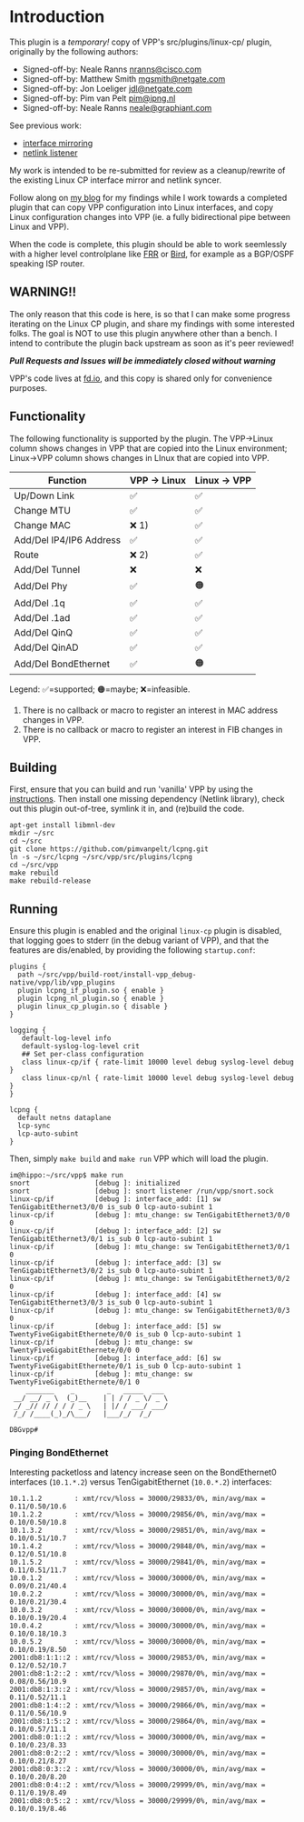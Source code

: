 # Introduction

This plugin is a *temporary!* copy of VPP's src/plugins/linux-cp/ plugin,
originally by the following authors:
*   Signed-off-by: Neale Ranns <nranns@cisco.com>
*   Signed-off-by: Matthew Smith <mgsmith@netgate.com>
*   Signed-off-by: Jon Loeliger <jdl@netgate.com>
*   Signed-off-by: Pim van Pelt <pim@ipng.nl>
*   Signed-off-by: Neale Ranns <neale@graphiant.com>

See previous work:
*   [interface mirroring](https://gerrit.fd.io/r/c/vpp/+/30759)
*   [netlink listener](https://gerrit.fd.io/r/c/vpp/+/31122)

My work is intended to be re-submitted for review as a cleanup/rewrite of the
existing Linux CP interface mirror and netlink syncer. 

Follow along on [my blog](https://ipng.ch/s/articles/) for my findings while
I work towards a completed plugin that can copy VPP configuration into Linux
interfaces, and copy Linux configuration changes into VPP (ie. a fully
bidirectional pipe between Linux and VPP).

When the code is complete, this plugin should be able to work seemlessly with
a higher level controlplane like [FRR](https://frrouting.org/) or
[Bird](https://bird.network.cz/), for example as a BGP/OSPF speaking ISP router.

## WARNING!!

The only reason that this code is here, is so that I can make some progress
iterating on the Linux CP plugin, and share my findings with some interested
folks. The goal is NOT to use this plugin anywhere other than a bench. I
intend to contribute the plugin back upstream as soon as it's peer reviewed!

***Pull Requests and Issues will be immediately closed without warning***

VPP's code lives at [fd.io](https://gerrit.fd.io/r/c/vpp), and this copy is
shared only for convenience purposes.

## Functionality

The following functionality is supported by the plugin. The VPP->Linux column
shows changes in VPP that are copied into the Linux environment; Linux->VPP
column shows changes in LInux that are copied into VPP.

| Function       | VPP -> Linux  | Linux -> VPP |
| -------------- | ------------- | -------------|
| Up/Down Link   | ✅            | ✅            |
| Change MTU     | ✅            | ✅            |
| Change MAC     | ❌ 1)         | ✅            |
| Add/Del IP4/IP6 Address  | ✅  | ✅            | 
| Route          | ❌ 2)         | ✅            |
| Add/Del Tunnel | ❌            | ❌            |
| Add/Del Phy    | ✅            | 🟠            |
| Add/Del .1q    | ✅            | ✅            |
| Add/Del .1ad   | ✅            | ✅            |
| Add/Del QinQ   | ✅            | ✅            |
| Add/Del QinAD  | ✅            | ✅            |
| Add/Del BondEthernet  | ✅     | 🟠            |

Legend: ✅=supported; 🟠=maybe; ❌=infeasible.

1) There is no callback or macro to register an interest in MAC address changes in VPP.
2) There is no callback or macro to register an interest in FIB changes in VPP.

## Building

First, ensure that you can build and run 'vanilla' VPP by using the
[instructions](https://wiki.fd.io/view/VPP/Pulling,_Building,_Running,_Hacking_and_Pushing_VPP_Code).
Then install one missing dependency (Netlink library), check out this plugin out-of-tree,
symlink it in, and (re)build the code.

```
apt-get install libmnl-dev
mkdir ~/src
cd ~/src
git clone https://github.com/pimvanpelt/lcpng.git
ln -s ~/src/lcpng ~/src/vpp/src/plugins/lcpng
cd ~/src/vpp
make rebuild
make rebuild-release
```

## Running

Ensure this plugin is enabled and the original `linux-cp` plugin is disabled,
that logging goes to stderr (in the debug variant of VPP), and that the features
are dis/enabled, by providing the following `startup.conf`:
```
plugins {
  path ~/src/vpp/build-root/install-vpp_debug-native/vpp/lib/vpp_plugins
  plugin lcpng_if_plugin.so { enable }
  plugin lcpng_nl_plugin.so { enable }
  plugin linux_cp_plugin.so { disable }
}

logging {
   default-log-level info
   default-syslog-log-level crit
   ## Set per-class configuration
   class linux-cp/if { rate-limit 10000 level debug syslog-level debug }
   class linux-cp/nl { rate-limit 10000 level debug syslog-level debug }
}

lcpng {
  default netns dataplane
  lcp-sync
  lcp-auto-subint
}
```

Then, simply `make build` and `make run` VPP which will load the plugin.
```
im@hippo:~/src/vpp$ make run
snort                [debug ]: initialized
snort                [debug ]: snort listener /run/vpp/snort.sock
linux-cp/if          [debug ]: interface_add: [1] sw TenGigabitEthernet3/0/0 is_sub 0 lcp-auto-subint 1
linux-cp/if          [debug ]: mtu_change: sw TenGigabitEthernet3/0/0 0
linux-cp/if          [debug ]: interface_add: [2] sw TenGigabitEthernet3/0/1 is_sub 0 lcp-auto-subint 1
linux-cp/if          [debug ]: mtu_change: sw TenGigabitEthernet3/0/1 0
linux-cp/if          [debug ]: interface_add: [3] sw TenGigabitEthernet3/0/2 is_sub 0 lcp-auto-subint 1
linux-cp/if          [debug ]: mtu_change: sw TenGigabitEthernet3/0/2 0
linux-cp/if          [debug ]: interface_add: [4] sw TenGigabitEthernet3/0/3 is_sub 0 lcp-auto-subint 1
linux-cp/if          [debug ]: mtu_change: sw TenGigabitEthernet3/0/3 0
linux-cp/if          [debug ]: interface_add: [5] sw TwentyFiveGigabitEthernete/0/0 is_sub 0 lcp-auto-subint 1
linux-cp/if          [debug ]: mtu_change: sw TwentyFiveGigabitEthernete/0/0 0
linux-cp/if          [debug ]: interface_add: [6] sw TwentyFiveGigabitEthernete/0/1 is_sub 0 lcp-auto-subint 1
linux-cp/if          [debug ]: mtu_change: sw TwentyFiveGigabitEthernete/0/1 0
    _______    _        _   _____  ___ 
 __/ __/ _ \  (_)__    | | / / _ \/ _ \
 _/ _// // / / / _ \   | |/ / ___/ ___/
 /_/ /____(_)_/\___/   |___/_/  /_/    

DBGvpp# 
```


### Pinging BondEthernet

Interesting packetloss and latency increase seen on the BondEthernet0 interfaces (`10.1.*.2`)
versus TenGigabitEthernet (`10.0.*.2`) interfaces:
```
10.1.1.2        : xmt/rcv/%loss = 30000/29833/0%, min/avg/max = 0.11/0.50/10.6
10.1.2.2        : xmt/rcv/%loss = 30000/29856/0%, min/avg/max = 0.10/0.50/10.8
10.1.3.2        : xmt/rcv/%loss = 30000/29851/0%, min/avg/max = 0.10/0.51/10.7
10.1.4.2        : xmt/rcv/%loss = 30000/29848/0%, min/avg/max = 0.12/0.51/10.8
10.1.5.2        : xmt/rcv/%loss = 30000/29841/0%, min/avg/max = 0.11/0.51/11.7
10.0.1.2        : xmt/rcv/%loss = 30000/30000/0%, min/avg/max = 0.09/0.21/40.4
10.0.2.2        : xmt/rcv/%loss = 30000/30000/0%, min/avg/max = 0.10/0.21/30.4
10.0.3.2        : xmt/rcv/%loss = 30000/30000/0%, min/avg/max = 0.10/0.19/20.4
10.0.4.2        : xmt/rcv/%loss = 30000/30000/0%, min/avg/max = 0.10/0.18/10.3
10.0.5.2        : xmt/rcv/%loss = 30000/30000/0%, min/avg/max = 0.10/0.19/8.50
2001:db8:1:1::2 : xmt/rcv/%loss = 30000/29853/0%, min/avg/max = 0.12/0.52/10.7
2001:db8:1:2::2 : xmt/rcv/%loss = 30000/29870/0%, min/avg/max = 0.08/0.56/10.9
2001:db8:1:3::2 : xmt/rcv/%loss = 30000/29857/0%, min/avg/max = 0.11/0.52/11.1
2001:db8:1:4::2 : xmt/rcv/%loss = 30000/29866/0%, min/avg/max = 0.11/0.56/10.9
2001:db8:1:5::2 : xmt/rcv/%loss = 30000/29864/0%, min/avg/max = 0.10/0.57/11.1
2001:db8:0:1::2 : xmt/rcv/%loss = 30000/30000/0%, min/avg/max = 0.10/0.23/8.33
2001:db8:0:2::2 : xmt/rcv/%loss = 30000/30000/0%, min/avg/max = 0.10/0.21/8.27
2001:db8:0:3::2 : xmt/rcv/%loss = 30000/30000/0%, min/avg/max = 0.10/0.20/8.20
2001:db8:0:4::2 : xmt/rcv/%loss = 30000/29999/0%, min/avg/max = 0.11/0.19/8.49
2001:db8:0:5::2 : xmt/rcv/%loss = 30000/29999/0%, min/avg/max = 0.10/0.19/8.46
```

